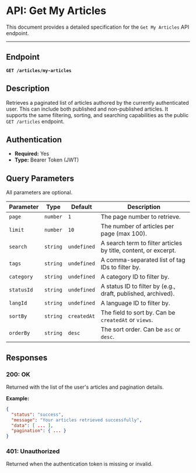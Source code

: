 
# API: Get My Articles

This document provides a detailed specification for the `Get My Articles` API endpoint.

---

## Endpoint

**`GET /articles/my-articles`**

## Description

Retrieves a paginated list of articles authored by the currently authenticated user. This can include both published and non-published articles. It supports the same filtering, sorting, and searching capabilities as the public `GET /articles` endpoint.

## Authentication

- **Required:** Yes
- **Type:** Bearer Token (JWT)

## Query Parameters

All parameters are optional.

| Parameter  | Type     | Default       | Description                                                              |
|------------|----------|---------------|--------------------------------------------------------------------------|
| `page`     | `number` | `1`           | The page number to retrieve.                                             |
| `limit`    | `number` | `10`          | The number of articles per page (max 100).                               |
| `search`   | `string` | `undefined`   | A search term to filter articles by title, content, or excerpt.          |
| `tags`     | `string` | `undefined`   | A comma-separated list of tag IDs to filter by.                          |
| `category` | `string` | `undefined`   | A category ID to filter by.                                              |
| `statusId` | `string` | `undefined`   | A status ID to filter by (e.g., draft, published, archived).             |
| `langId`   | `string` | `undefined`   | A language ID to filter by.                                              |
| `sortBy`   | `string` | `createdAt`   | The field to sort by. Can be `createdAt` or `views`.                     |
| `orderBy`  | `string` | `desc`        | The sort order. Can be `asc` or `desc`.                                  |

## Responses

### 200: OK

Returned with the list of the user's articles and pagination details.

**Example:**
```json
{
  "status": "success",
  "message": "Your articles retrieved successfully",
  "data": [ ... ],
  "pagination": { ... }
}
```

### 401: Unauthorized

Returned when the authentication token is missing or invalid.
